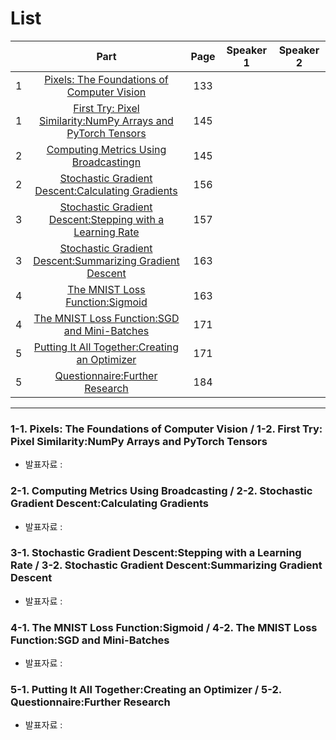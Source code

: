 # List
| | Part | Page | Speaker 1 | Speaker 2 |
|:-:|:-----:|:----:|:---------:|:---------:|
|1|[Pixels: The Foundations of Computer Vision](#1-1)|133| | |
|1|[First Try: Pixel Similarity:NumPy Arrays and PyTorch Tensors](#1-2)|145| | |
|2|[Computing Metrics Using Broadcastingn](#2-1)|145| | |
|2|[Stochastic Gradient Descent:Calculating Gradients](#2-2)|156| | |
|3|[Stochastic Gradient Descent:Stepping with a Learning Rate](#3-1)|157| | |
|3|[Stochastic Gradient Descent:Summarizing Gradient Descent](#3-2)|163| | |
|4|[The MNIST Loss Function:Sigmoid](#4-1)|163| | |
|4|[The MNIST Loss Function:SGD and Mini-Batches](#4-2)|171| | |
|5|[Putting It All Together:Creating an Optimizer](#5-1)|171| | |
|5|[Questionnaire:Further Research](#5-2)|184| | |



---

<div id="1-1"></div>
<div id="1-2"></div>

### 1-1. Pixels: The Foundations of Computer Vision / 1-2. First Try: Pixel Similarity:NumPy Arrays and PyTorch Tensors
* 발표자료 : [ ]()

    

<div id="2-1"></div>
<div id="2-2"></div>
    
### 2-1. Computing Metrics Using Broadcasting / 2-2. Stochastic Gradient Descent:Calculating Gradients
* 발표자료 : [ ]()
    


<div id="3-1"></div>
<div id="3-2"></div>

### 3-1. Stochastic Gradient Descent:Stepping with a Learning Rate / 3-2. Stochastic Gradient Descent:Summarizing Gradient Descent
* 발표자료 : [ ]()
    




<div id="4-1"></div>
<div id="4-2"></div>

### 4-1. The MNIST Loss Function:Sigmoid / 4-2. The MNIST Loss Function:SGD and Mini-Batches
* 발표자료 : [ ]()
    






### 5-1. Putting It All Together:Creating an Optimizer / 5-2. Questionnaire:Further Research
* 발표자료 : [ ]()
  